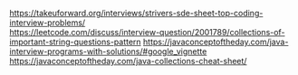 https://takeuforward.org/interviews/strivers-sde-sheet-top-coding-interview-problems/  
https://leetcode.com/discuss/interview-question/2001789/collections-of-important-string-questions-pattern
https://javaconceptoftheday.com/java-interview-programs-with-solutions/#google_vignette  
https://javaconceptoftheday.com/java-collections-cheat-sheet/
